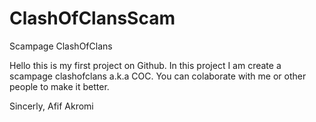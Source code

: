 # ClashOfClansScam
Scampage ClashOfClans

Hello this is my first project on Github.
In this project I am create a scampage clashofclans a.k.a COC.
You can colaborate with me or other people to make it better.

Sincerly, Afif Akromi
